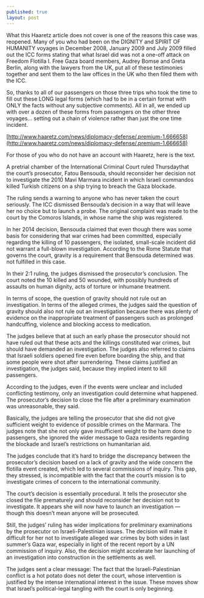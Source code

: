 ```yaml
---
published: true
layout: post
---
```



   What this Haaretz article does not cover is one of the reasons this case was reopened. Many of you who had been on the DIGNITY and SPIRIT OF HUMANITY voyages in December 2008, January 2009 and July 2009 filled out the ICC forms stating that what Israel did was not a one-off attack on Freedom Flotilla I. Free Gaza board members, Audrey Bomse and Greta Berlin, along with the lawyers from the UK, put all of these testimonies together and sent them to the law offices in the UK who then filed them with the ICC.

   So, thanks to all of our passengers on those three trips who took the time to fill out these LONG legal forms (which had to be in a certain format with ONLY the facts without any subjective comments). All in all, we ended up with over a dozen of these forms from passengers on the other three voyages... setting out a chain of violence rather than just the one time incident.
   
   [http://www.haaretz.com/news/diplomacy-defense/.premium-1.666658](http://www.haaretz.com/news/diplomacy-defense/.premium-1.666658)
   
   For those of you who do not have an account with Haaretz, here is the text.
   
   A pretrial chamber of the International Criminal Court ruled Thursdaythat the court’s prosecutor, Fatou Bensouda, should reconsider her decision not to investigate the 2010 Mavi Marmara incident in which Israeli commandos killed Turkish citizens on a ship trying to breach the Gaza blockade.

   The ruling sends a warning to anyone who has never taken the court seriously. The ICC dismissed Bensouda’s decision in a way that will leave her no choice but to launch a probe. The original complaint was made to the court by the Comoros Islands, in whose name the ship was registered.

   In her 2014 decision, Bensouda claimed that even though there was some basis for considering that war crimes had been committed, especially regarding the killing of 10 passengers, the isolated, small-scale incident did not warrant a full-blown investigation. According to the Rome Statute that governs the court, gravity is a requirement that Bensouda determined was not fulfilled in this case.

   In their 2:1 ruling, the judges dismissed the prosecutor’s conclusion. The court noted the 10 killed and 50 wounded, with possibly hundreds of assaults on human dignity, acts of torture or inhumane treatment.

   In terms of scope, the question of gravity should not rule out an investigation. In terms of the alleged crimes, the judges said the question of gravity should also not rule out an investigation because there was plenty of evidence on the inappropriate treatment of passengers such as prolonged handcuffing, violence and blocking access to medication.

   The judges believe that at such an early phase the prosecutor should not have ruled out that these acts and the killings constituted war crimes, but should have demanded an investigation. The judges also referred to claims that Israeli soldiers opened fire even before boarding the ship, and that some people were shot after surrendering. These claims justified an investigation, the judges said, because they implied intent to kill passengers.

   According to the judges, even if the events were unclear and included conflicting testimony, only an investigation could determine what happened. The prosecutor’s decision to close the file after a preliminary examination was unreasonable, they said.

   Basically, the judges are telling the prosecutor that she did not give sufficient weight to evidence of possible crimes on the Marmara. The judges note that she not only gave insufficient weight to the harm done to passengers, she ignored the wider message to Gaza residents regarding the blockade and Israel’s restrictions on humanitarian aid.

   The judges conclude that it’s hard to bridge the discrepancy between the prosecutor’s decision based on a lack of gravity and the wide concern the flotilla event created, which led to several commissions of inquiry. This gap, they stressed, is incompatible with the fact that the court’s mission is to investigate crimes of concern to the international community.

   The court’s decision is essentially procedural. It tells the prosecutor she closed the file prematurely and should reconsider her decision not to investigate. It appears she will now have to launch an investigation — though this doesn’t mean anyone will be prosecuted.

   Still, the judges’ ruling has wider implications for preliminary examinations by the prosecutor on Israeli-Palestinian issues. The decision will make it difficult for her not to investigate alleged war crimes by both sides in last summer’s Gaza war, especially in light of the recent report by a UN commission of inquiry. Also, the decision might accelerate her launching of an investigation into construction in the settlements as well.

   The judges sent a clear message: The fact that the Israeli-Palestinian conflict is a hot potato does not deter the court, whose intervention is justified by the intense international interest in the issue. These moves show that Israel’s political-legal tangling with the court is only beginning.

